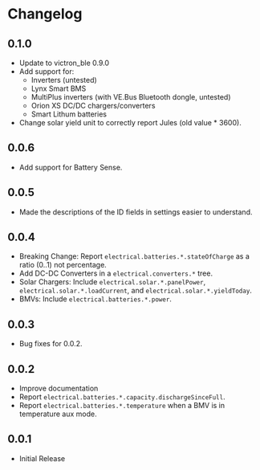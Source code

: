 # Changelog

## 0.1.0

* Update to victron_ble 0.9.0
* Add support for:
  * Inverters (untested)
  * Lynx Smart BMS
  * MultiPlus inverters (with VE.Bus Bluetooth dongle, untested)
  * Orion XS DC/DC chargers/converters
  * Smart Lithum batteries
* Change solar yield unit to correctly report Jules (old value * 3600).

## 0.0.6

* Add support for Battery Sense.

## 0.0.5

* Made the descriptions of the ID fields in settings easier to
  understand.

## 0.0.4

* Breaking Change: Report `electrical.batteries.*.stateOfCharge` as a
  ratio (0..1) not percentage.
* Add DC-DC Converters in a `electrical.converters.*` tree.
* Solar Chargers: Include `electrical.solar.*.panelPower`,
  `electrical.solar.*.loadCurrent`, and
  `electrical.solar.*.yieldToday`.
* BMVs: Include `electrical.batteries.*.power`.

## 0.0.3

* Bug fixes for 0.0.2.

## 0.0.2

* Improve documentation
* Report `electrical.batteries.*.capacity.dischargeSinceFull`.
* Report `electrical.batteries.*.temperature` when a BMV is in
  temperature aux mode.

## 0.0.1

* Initial Release

